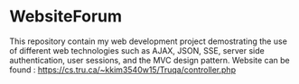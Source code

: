 # WebsiteForum
This repository contain my web development project demostrating the use of different web technologies such as AJAX, JSON, SSE, server side authentication, user sessions, and the MVC design pattern. Website can be found : https://cs.tru.ca/~kkim3540w15/Truqa/controller.php
